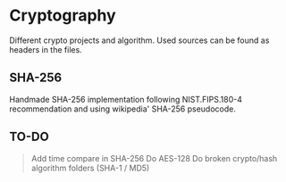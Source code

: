 # Cryptography
Different crypto projects and algorithm. Used sources can be found as headers in the files.

## SHA-256
Handmade SHA-256 implementation following NIST.FIPS.180-4 recommendation and using wikipedia' SHA-256 pseudocode.

## TO-DO
> Add time compare in SHA-256
> Do AES-128
> Do broken crypto/hash algorithm folders (SHA-1 / MD5)
